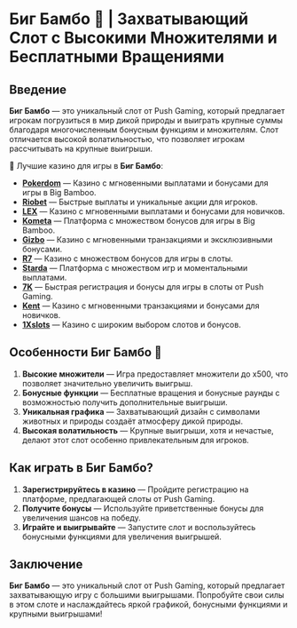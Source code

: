 # Биг Бамбо 🎋 | Захватывающий Слот с Высокими Множителями и Бесплатными Вращениями

## Введение

**Биг Бамбо** — это уникальный слот от Push Gaming, который предлагает игрокам погрузиться в мир дикой природы и выиграть крупные суммы благодаря многочисленным бонусным функциям и множителям. Слот отличается высокой волатильностью, что позволяет игрокам рассчитывать на крупные выигрыши.

🎰 Лучшие казино для игры в **Биг Бамбо**:

- **[Pokerdom](https://brandplay.link/4k77v2yx)** — Казино с мгновенными выплатами и бонусами для игры в Big Bamboo.
- **[Riobet](https://brandplay.link/7xBLTPyj)** — Быстрые выплаты и уникальные акции для игроков.
- **[LEX](https://brandplay.link/zW4hdDFV)** — Казино с мгновенными выплатами и бонусами для новичков.
- **[Kometa](https://brandplay.link/8ZymQJV8)** — Платформа с множеством бонусов для игры в Big Bamboo.
- **[Gizbo](https://brandplay.link/bprXw4YV)** — Казино с мгновенными транзакциями и эксклюзивными бонусами.
- **[R7](https://brandplay.link/bMd3Yjsw)** — Казино с множеством бонусов для игры в слоты.
- **[Starda](https://brandplay.link/fB7xwRFL)** — Платформа с множеством игр и моментальными выплатами.
- **[7K](https://brandplay.link/BvQyFShp)** — Быстрая регистрация и бонусы для игры в слоты от Push Gaming.
- **[Kent](https://brandplay.link/Fv2WP3js)** — Казино с мгновенными транзакциями и бонусами для новичков.
- **[1Xslots](https://brandplay.link/hSB1khtr)** — Казино с широким выбором слотов и бонусов.

## Особенности Биг Бамбо 🎋

1. **Высокие множители** — Игра предоставляет множители до x500, что позволяет значительно увеличить выигрыш.
2. **Бонусные функции** — Бесплатные вращения и бонусные раунды с возможностью получить дополнительные выигрыши.
3. **Уникальная графика** — Захватывающий дизайн с символами животных и природы создаёт атмосферу дикой природы.
4. **Высокая волатильность** — Крупные выигрыши, хотя и нечастые, делают этот слот особенно привлекательным для игроков.

## Как играть в Биг Бамбо?

1. **Зарегистрируйтесь в казино** — Пройдите регистрацию на платформе, предлагающей слоты от Push Gaming.
2. **Получите бонусы** — Используйте приветственные бонусы для увеличения шансов на победу.
3. **Играйте и выигрывайте** — Запустите слот и воспользуйтесь бонусными функциями для увеличения выигрышей.

## Заключение

**Биг Бамбо** — это уникальный слот от Push Gaming, который предлагает захватывающую игру с большими выигрышами. Попробуйте свои силы в этом слоте и наслаждайтесь яркой графикой, бонусными функциями и крупными выигрышами!
